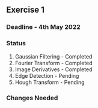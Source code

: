 

## Exercise 1

### Deadline - 4th May 2022

### Status 

1. Gaussian Filtering - Completed
2. Fourier Transform - Completed
3. Image Derivatives - Completed
4. Edge Detection - Pending
5.  Hough Transform - Pending 

### Changes Needed
